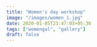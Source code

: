 ```yaml
---
title: "Women's day workshop"
image: "/images/women_1.jpg"
date: 2020-01-05T23:47:03+05:30
tags: ["womengal", "gallery"]
draft: false
---
```


